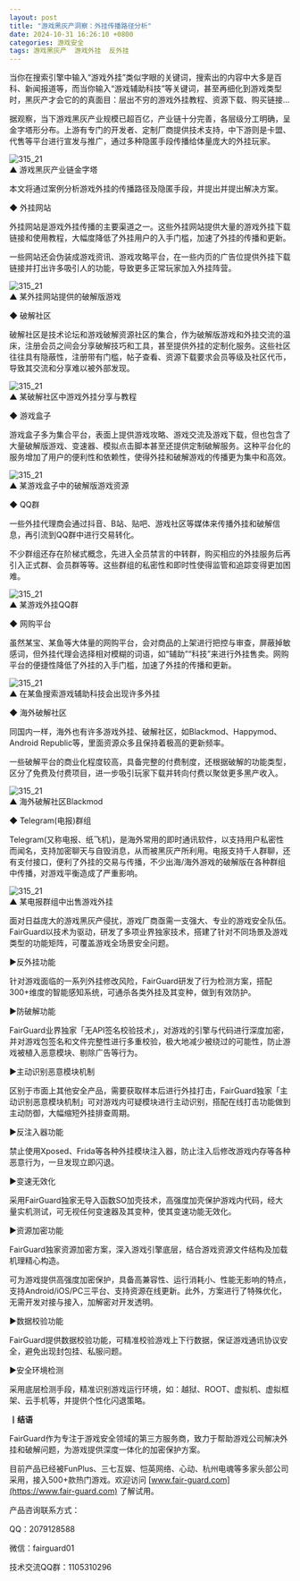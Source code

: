 ```yaml
---
layout: post
title: "游戏黑灰产洞察：外挂传播路径分析"
date: 2024-10-31 16:26:10 +0800
categories: 游戏安全
tags: 游戏黑灰产  游戏外挂  反外挂
---
```


当你在搜索引擎中输入“游戏外挂”类似字眼的关键词，搜索出的内容中大多是百科、新闻报道等，而当你输入“游戏辅助科技”等关键词，甚至再细化到游戏类型时，黑灰产才会它的的真面目：层出不穷的游戏外挂教程、资源下载、购买链接…<!-- more -->  

据观察，当下游戏黑灰产业规模已超百亿，产业链十分完善，各层级分工明确，呈金字塔形分布。上游有专门的开发者、定制厂商提供技术支持，中下游则是卡盟、代售等平台进行宣发与推广，通过多种隐匿手段传播给体量庞大的外挂玩家。  

![315_21](/assets/res/202103/游戏黑灰产业链金字塔900.png)  
▲ 游戏黑灰产业链金字塔  

本文将通过案例分析游戏外挂的传播路径及隐匿手段，并提出并提出解决方案。  

◆ 外挂网站  

外挂网站是游戏外挂传播的主要渠道之一。这些外挂网站提供大量的游戏外挂下载链接和使用教程，大幅度降低了外挂用户的入手门槛，加速了外挂的传播和更新。  

一些网站还会伪装成游戏资讯、游戏攻略平台，在一些内页的广告位提供外挂下载链接并打出许多吸引人的功能，导致更多正常玩家加入外挂阵营。  

![315_21](/assets/res/202103/游戏外挂网站.png)  
▲ 某外挂网站提供的破解版游戏  

◆ 破解社区  

破解社区是技术论坛和游戏破解资源社区的集合，作为破解版游戏和外挂交流的温床，注册会员之间会分享破解技巧和工具，甚至提供外挂的定制化服务。这些社区往往具有隐蔽性，注册带有门槛，帖子查看、资源下载要求会员等级及社区代币，导致其交流和分享难以被外部发现。  

![315_21](/assets/res/202103/外挂社区.png)  
▲ 某破解社区中游戏外挂分享与教程  

◆ 游戏盒子  

游戏盒子多为集合平台，表面上提供游戏攻略、游戏交流及游戏下载，但也包含了大量破解版游戏、变速器、模拟点击脚本甚至还提供定制破解服务。这种平台化的服务增加了用户的便利性和依赖性，使得外挂和破解游戏的传播更为集中和高效。  

![315_21](/assets/res/202103/游戏盒子.png)  
▲ 某游戏盒子中的破解版游戏资源  

◆ QQ群  

一些外挂代理商会通过抖音、B站、贴吧、游戏社区等媒体来传播外挂和破解信息，再引流到QQ群中进行交易转化。  

不少群组还存在阶梯式概念，先进入全员禁言的中转群，购买相应的外挂服务后再引入正式群、会员群等等。这些群组的私密性和即时性使得监管和追踪变得更加困难。  

![315_21](/assets/res/202103/外挂QQ群.png)  
▲ 某游戏外挂QQ群  

◆ 网购平台  

虽然某宝、某鱼等大体量的网购平台，会对商品的上架进行把控与审查，屏蔽掉敏感词，但外挂代理会选择相对模糊的词语，如“辅助”“科技”来进行外挂售卖。网购平台的便捷性降低了外挂的入手门槛，加速了外挂的传播和更新。  

![315_21](/assets/res/202103/闲鱼外挂.jpg)  
▲ 在某鱼搜索游戏辅助科技会出现许多外挂  

◆ 海外破解社区  

同国内一样，海外也有许多游戏外挂、破解社区，如Blackmod、Happymod、Android Republic等，里面资源众多且保持着极高的更新频率。  

一些破解平台的商业化程度较高，具备完整的付费制度，还根据破解的功能类型，区分了免费及付费项目，进一步吸引玩家下载并转向付费以聚敛更多黑产收入。  

![315_21](/assets/res/202103/blackmod.png)  
▲ 海外破解社区Blackmod  

◆ Telegram(电报)群组  

Telegram(又称电报、纸飞机)，是海外常用的即时通讯软件，以支持用户私密性而闻名，支持加密聊天与自毁消息，从而被黑灰产所利用。电报支持千人群聊，还有支付接口，便利了外挂的交易与传播，不少出海/海外游戏的破解版在各种群组中传播，对游戏平衡造成了严重影响。  

![315_21](/assets/res/202103/外挂电报.png)  
▲ 某电报群组中出售游戏外挂  

面对日益庞大的游戏黑灰产侵扰，游戏厂商亟需一支强大、专业的游戏安全队伍。FairGuard以技术为驱动，研发了多项业界独家技术，搭建了针对不同场景及游戏类型的功能矩阵，可覆盖游戏全场景安全问题。  

▶反外挂功能  

针对游戏面临的一系列外挂修改风险，FairGuard研发了行为检测方案，搭配300+维度的智能感知系统，可通杀各类外挂及其变种，做到有效防护。  

▶防破解功能  

FairGuard业界独家「无API签名校验技术」，对游戏的引擎与代码进行深度加密，并对游戏包签名和文件完整性进行多重校验，极大地减少被绕过的可能性，防止游戏被植入恶意模块、剔除广告等行为。  

▶主动识别恶意模块机制  

区别于市面上其他安全产品，需要获取样本后进行外挂打击，FairGuard独家「主动识别恶意模块机制」可对游戏内可疑模块进行主动识别，搭配在线打击功能做到主动防御，大幅缩短外挂排查周期。  

▶反注入器功能  

禁止使用Xposed、Frida等各种外挂模块注入器，防止注入后修改游戏内存等各种恶意行为，一旦发现立即闪退。  

▶变速无效化  

采用FairGuard独家无导入函数SO加壳技术，高强度加壳保护游戏内代码，经大量实机测试，可无视任何变速器及其变种，使其变速功能无效化。  

▶资源加密功能  

FairGuard独家资源加密方案，深入游戏引擎底层，结合游戏资源文件结构及加载机理精心构造。  

可为游戏提供高强度加密保护，具备高兼容性、运行消耗小、性能无影响的特点，支持Android/iOS/PC三平台、支持资源在线更新。此外，方案进行了特殊优化，无需开发对接与接入，加解密对开发透明。  

▶数据校验功能  

FairGuard提供数据校验功能，可精准校验游戏上下行数据，保证游戏通讯协议安全，避免出现封包挂、私服问题。  

▶安全环境检测  

采用底层检测手段，精准识别游戏运行环境，如：越狱、ROOT、虚拟机、虚拟框架、云手机等，并提供个性化闪退策略。  

**丨结语**  

FairGuard作为专注于游戏安全领域的第三方服务商，致力于帮助游戏公司解决外挂和破解问题，为游戏提供深度一体化的加密保护方案。  

目前产品已经被FunPlus、三七互娱、恺英网络、心动、杭州电魂等多家头部公司采用，接入500+款热门游戏。欢迎访问 [www.fair-guard.com](https://www.fair-guard.com) 了解试用。    

产品咨询联系方式：  

QQ：2079128588  

微信：fairguard01  

技术交流QQ群：1105310296  